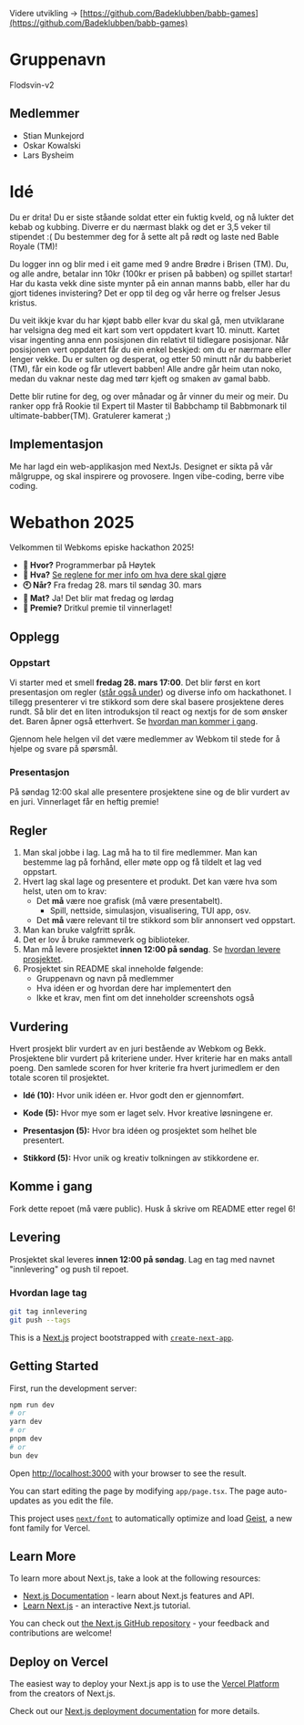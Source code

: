 Videre utvikling -> [https://github.com/Badeklubben/babb-games](https://github.com/Badeklubben/babb-games)

# Gruppenavn

Flodsvin-v2

## Medlemmer

- Stian Munkejord
- Oskar Kowalski
- Lars Bysheim

# Idé

Du er drita! Du er siste ståande soldat etter ein fuktig kveld, og nå lukter det kebab og kubbing. Diverre er du nærmast blakk og det er 3,5 veker til stipendet :( Du bestemmer deg for å sette alt på rødt og laste ned Bable Royale (TM)!

Du logger inn og blir med i eit game med 9 andre Brødre i Brisen (TM). Du, og alle andre, betalar inn 10kr (100kr er prisen på babben) og spillet startar! Har du kasta vekk dine siste mynter på ein annan manns babb, eller har du gjort tidenes invistering? Det er opp til deg og vår herre og frelser Jesus kristus.

Du veit ikkje kvar du har kjøpt babb eller kvar du skal gå, men utviklarane har velsigna deg med eit kart som vert oppdatert kvart 10. minutt. Kartet visar ingenting anna enn posisjonen din relativt til tidlegare posisjonar. Når posisjonen vert oppdatert får du ein enkel beskjed: om du er nærmare eller lenger vekke. Du er sulten og desperat, og etter 50 minutt når du babberiet (TM), får ein kode og får utlevert babben! Alle andre går heim utan noko, medan du vaknar neste dag med tørr kjeft og smaken av gamal babb.

Dette blir rutine for deg, og over månadar og år vinner du meir og meir. Du ranker opp frå Rookie til Expert til Master til Babbchamp til Babbmonark til ultimate-babber(TM). Gratulerer kamerat ;)

## Implementasjon

Me har lagd ein web-applikasjon med NextJs. Designet er sikta på vår målgruppe, og skal inspirere og provosere. Ingen vibe-coding, berre vibe coding.

# Webathon 2025

Velkommen til Webkoms episke hackathon 2025!

- **📍 Hvor?** Programmerbar på Høytek
- **📃 Hva?** [Se reglene for mer info om hva dere skal gjøre](#regler)
- **🕙 Når?** Fra fredag 28. mars til søndag 30. mars
- **🍕 Mat?** Ja! Det blir mat fredag og lørdag
- **🎁 Premie?** Dritkul premie til vinnerlaget!

## Opplegg

### Oppstart

Vi starter med et smell **fredag 28. mars 17:00**. Det blir først en kort presentasjon om regler ([står også under](#regler)) og diverse info om hackathonet. I tillegg presenterer vi tre stikkord som dere skal basere prosjektene deres rundt. Så blir det en liten introduksjon til react og nextjs for de som ønsker det. Baren åpner også etterhvert. Se [hvordan man kommer i gang](#komme-i-gang).

Gjennom hele helgen vil det være medlemmer av Webkom til stede for å hjelpe og svare på spørsmål.

### Presentasjon

På søndag 12:00 skal alle presentere prosjektene sine og de blir vurdert av en juri. Vinnerlaget får en heftig premie!

## Regler

1. Man skal jobbe i lag. Lag må ha to til fire medlemmer. Man kan bestemme lag på forhånd, eller møte opp og få tildelt et lag ved oppstart.
2. Hvert lag skal lage og presentere et produkt. Det kan være hva som helst, uten om to krav:
   - Det **må** være noe grafisk (må være presentabelt).
     - Spill, nettside, simulasjon, visualisering, TUI app, osv.
   - Det **må** være relevant til tre stikkord som blir annonsert ved oppstart.
3. Man kan bruke valgfritt språk.
4. Det er lov å bruke rammeverk og biblioteker.
5. Man må levere prosjektet **innen 12:00 på søndag**. Se [hvordan levere prosjektet](#levering).
6. Prosjektet sin README skal inneholde følgende:
   - Gruppenavn og navn på medlemmer
   - Hva idéen er og hvordan dere har implementert den
   - Ikke et krav, men fint om det inneholder screenshots også

## Vurdering

Hvert prosjekt blir vurdert av en juri bestående av Webkom og Bekk. Prosjektene blir vurdert på kriteriene under. Hver kriterie har en maks antall poeng. Den samlede scoren for hver kriterie fra hvert jurimedlem er den totale scoren til prosjektet.

- **Idé (10):** Hvor unik idéen er. Hvor godt den er gjennomført.

- **Kode (5):** Hvor mye som er laget selv. Hvor kreative løsningene er.

- **Presentasjon (5):** Hvor bra idéen og prosjektet som helhet ble presentert.

- **Stikkord (5):** Hvor unik og kreativ tolkningen av stikkordene er.

## Komme i gang

Fork dette repoet (må være public). Husk å skrive om README etter regel 6!

## Levering

Prosjektet skal leveres **innen 12:00 på søndag**. Lag en tag med navnet "innlevering" og push til repoet.

### Hvordan lage tag

```sh
git tag innlevering
git push --tags
```

This is a [Next.js](https://nextjs.org) project bootstrapped with [`create-next-app`](https://nextjs.org/docs/app/api-reference/cli/create-next-app).

## Getting Started

First, run the development server:

```bash
npm run dev
# or
yarn dev
# or
pnpm dev
# or
bun dev
```

Open [http://localhost:3000](http://localhost:3000) with your browser to see the result.

You can start editing the page by modifying `app/page.tsx`. The page auto-updates as you edit the file.

This project uses [`next/font`](https://nextjs.org/docs/app/building-your-application/optimizing/fonts) to automatically optimize and load [Geist](https://vercel.com/font), a new font family for Vercel.

## Learn More

To learn more about Next.js, take a look at the following resources:

- [Next.js Documentation](https://nextjs.org/docs) - learn about Next.js features and API.
- [Learn Next.js](https://nextjs.org/learn) - an interactive Next.js tutorial.

You can check out [the Next.js GitHub repository](https://github.com/vercel/next.js) - your feedback and contributions are welcome!

## Deploy on Vercel

The easiest way to deploy your Next.js app is to use the [Vercel Platform](https://vercel.com/new?utm_medium=default-template&filter=next.js&utm_source=create-next-app&utm_campaign=create-next-app-readme) from the creators of Next.js.

Check out our [Next.js deployment documentation](https://nextjs.org/docs/app/building-your-application/deploying) for more details.
